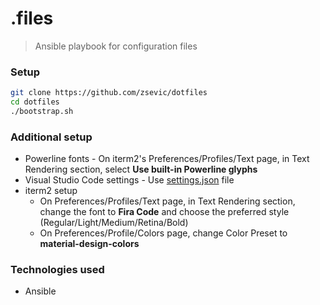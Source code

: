 # .files
> Ansible playbook for configuration files

### Setup
```bash
git clone https://github.com/zsevic/dotfiles
cd dotfiles
./bootstrap.sh
```

### Additional setup
- Powerline fonts - On iterm2's Preferences/Profiles/Text page, in Text Rendering section, select **Use built-in Powerline glyphs**
- Visual Studio Code settings - Use [settings.json](./roles/common/files/vscode/settings.json) file
- iterm2 setup
  - On Preferences/Profiles/Text page, in Text Rendering section, change the font to **Fira Code** and choose the preferred style (Regular/Light/Medium/Retina/Bold)
  - On Preferences/Profile/Colors page, change Color Preset to **material-design-colors**

### Technologies used
- Ansible
